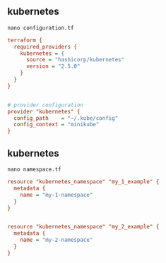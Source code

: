 ## kubernetes
`nano configuration.tf`
```ini
terraform {
  required_providers {
    kubernetes = {
      source = "hashicorp/kubernetes"
      version = "2.5.0"
    }
  }
}


# provider configuration
provider "kubernetes" {
  config_path    = "~/.kube/config"
  config_context = "minikube"
}
```


## kubernetes
`nano namespace.tf`
```ini
resource "kubernetes_namespace" "my_1_example" {
  metadata {
    name = "my-1-namespace"
  }
}


resource "kubernetes_namespace" "my_2_example" {
  metadata {
    name = "my-2-namespace"
  }
}
```

